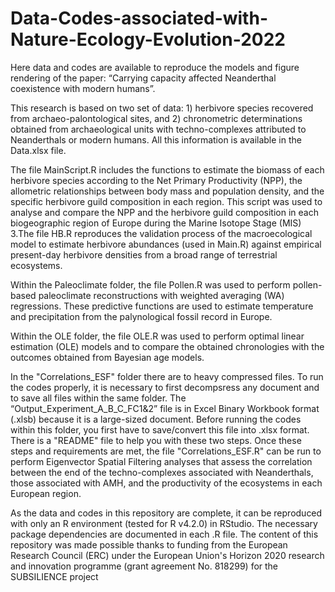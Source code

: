 # Data-Codes-associated-with-Nature-Ecology-Evolution-2022
Here data and codes are available to reproduce the models and figure rendering of the paper: “Carrying capacity affected Neanderthal coexistence with modern humans”.

This research is based on two set of data: 1) herbivore species recovered from archaeo-palontological sites, and 2) chronometric determinations obtained from archaeological units with techno-complexes attributed to Neanderthals or modern humans. All this information is available in the Data.xlsx file.

The file MainScript.R includes the functions to estimate the biomass of each herbivore species according to the Net Primary Productivity (NPP), the allometric relationships between body mass and population density, and the specific herbivore guild composition in each region. This script was used to analyse and compare the NPP and the herbivore guild composition in each biogeographic region of Europe during the Marine Isotope Stage (MIS) 3.The file HB.R reproduces the validation process of the macroecological model to estimate herbivore abundances (used in Main.R) against empirical present-day herbivore densities from a broad range of terrestrial ecosystems.

Within the Paleoclimate folder, the file Pollen.R was used to perform pollen-based paleoclimate reconstructions with weighted averaging (WA) regressions. These predictive functions are used to estimate temperature and precipitation from the palynological fossil record in Europe.

Within the OLE folder, the file OLE.R was used to perform optimal linear estimation (OLE) models and to compare the obtained chronologies with the outcomes obtained from Bayesian age models.

In the "Correlations_ESF" folder there are to heavy compressed files. To run the codes properly, it is necessary to first decompsress any document and to save all files within the same folder. The “Output_Experiment_A_B_C_FC1&2” file is in Excel Binary Workbook format (.xlsb) because it is a large-sized document. Before running the codes within this folder, you first have to save/convert this file into .xlsx format. There is a "README" file to help you with these two steps. Once these steps and requirements are met, the file "Correlations_ESF.R" can be run to perform Eigenvector Spatial Filtering analyses that assess the correlation between the end of the techno-complexes associated with Neanderthals, those associated with AMH, and the productivity of the ecosystems in each European region.

As the data and codes in this repository are complete, it can be reproduced with only an R environment (tested for R v4.2.0) in RStudio. The necessary package dependencies are documented in each .R file. The content of this repository was made possible thanks to funding from the European Research Council (ERC) under the European Union's Horizon 2020 research and innovation programme (grant agreement No. 818299) for the SUBSILIENCE project
